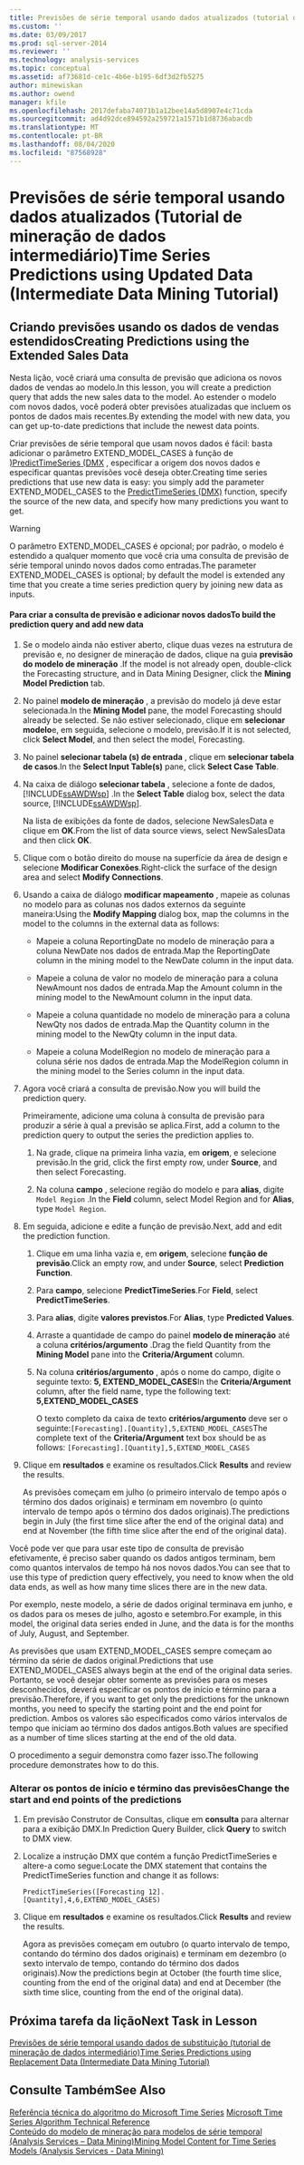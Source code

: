 ```yaml
---
title: Previsões de série temporal usando dados atualizados (tutorial de mineração de dados intermediário) | Microsoft Docs
ms.custom: ''
ms.date: 03/09/2017
ms.prod: sql-server-2014
ms.reviewer: ''
ms.technology: analysis-services
ms.topic: conceptual
ms.assetid: af73681d-ce1c-4b6e-b195-6df3d2fb5275
author: minewiskan
ms.author: owend
manager: kfile
ms.openlocfilehash: 2017defaba74071b1a12bee14a5d8907e4c71cda
ms.sourcegitcommit: ad4d92dce894592a259721a1571b1d8736abacdb
ms.translationtype: MT
ms.contentlocale: pt-BR
ms.lasthandoff: 08/04/2020
ms.locfileid: "87568928"
---
```

# <a name="time-series-predictions-using-updated-data-intermediate-data-mining-tutorial"></a><span data-ttu-id="4e284-102">Previsões de série temporal usando dados atualizados (Tutorial de mineração de dados intermediário)</span><span class="sxs-lookup"><span data-stu-id="4e284-102">Time Series Predictions using Updated Data (Intermediate Data Mining Tutorial)</span></span>
    
## <a name="creating-predictions-using-the-extended-sales-data"></a><span data-ttu-id="4e284-103">Criando previsões usando os dados de vendas estendidos</span><span class="sxs-lookup"><span data-stu-id="4e284-103">Creating Predictions using the Extended Sales Data</span></span>  
 <span data-ttu-id="4e284-104">Nesta lição, você criará uma consulta de previsão que adiciona os novos dados de vendas ao modelo.</span><span class="sxs-lookup"><span data-stu-id="4e284-104">In this lesson, you will create a prediction query that adds the new sales data to the model.</span></span> <span data-ttu-id="4e284-105">Ao estender o modelo com novos dados, você poderá obter previsões atualizadas que incluem os pontos de dados mais recentes.</span><span class="sxs-lookup"><span data-stu-id="4e284-105">By extending the model with new data, you can get up-to-date predictions that include the newest data points.</span></span>  
  
 <span data-ttu-id="4e284-106">Criar previsões de série temporal que usam novos dados é fácil: basta adicionar o parâmetro EXTEND_MODEL_CASES à função de [&#41;PredictTimeSeries &#40;DMX](/sql/dmx/predicttimeseries-dmx) , especificar a origem dos novos dados e especificar quantas previsões você deseja obter.</span><span class="sxs-lookup"><span data-stu-id="4e284-106">Creating time series predictions that use new data is easy: you simply add the parameter EXTEND_MODEL_CASES to the [PredictTimeSeries &#40;DMX&#41;](/sql/dmx/predicttimeseries-dmx) function, specify the source of the new data, and specify how many predictions you want to get.</span></span>  
  
> [!WARNING]  
>  <span data-ttu-id="4e284-107">O parâmetro EXTEND_MODEL_CASES é opcional; por padrão, o modelo é estendido a qualquer momento que você cria uma consulta de previsão de série temporal unindo novos dados como entradas.</span><span class="sxs-lookup"><span data-stu-id="4e284-107">The parameter EXTEND_MODEL_CASES is optional; by default the model is extended any time that you create a time series prediction query by joining new data as inputs.</span></span>  
  
#### <a name="to-build-the-prediction-query-and-add-new-data"></a><span data-ttu-id="4e284-108">Para criar a consulta de previsão e adicionar novos dados</span><span class="sxs-lookup"><span data-stu-id="4e284-108">To build the prediction query and add new data</span></span>  
  
1.  <span data-ttu-id="4e284-109">Se o modelo ainda não estiver aberto, clique duas vezes na estrutura de previsão e, no designer de mineração de dados, clique na guia **previsão do modelo de mineração** .</span><span class="sxs-lookup"><span data-stu-id="4e284-109">If the model is not already open, double-click the Forecasting structure, and in Data Mining Designer, click the **Mining Model Prediction** tab.</span></span>  
  
2.  <span data-ttu-id="4e284-110">No painel **modelo de mineração** , a previsão do modelo já deve estar selecionada.</span><span class="sxs-lookup"><span data-stu-id="4e284-110">In the **Mining Model** pane, the model Forecasting should already be selected.</span></span> <span data-ttu-id="4e284-111">Se não estiver selecionado, clique em **selecionar modelo**e, em seguida, selecione o modelo, previsão.</span><span class="sxs-lookup"><span data-stu-id="4e284-111">If it is not selected, click **Select Model**, and then select the model, Forecasting.</span></span>  
  
3.  <span data-ttu-id="4e284-112">No painel **selecionar tabela (s) de entrada** , clique em **selecionar tabela de casos**.</span><span class="sxs-lookup"><span data-stu-id="4e284-112">In the **Select Input Table(s)** pane, click **Select Case Table**.</span></span>  
  
4.  <span data-ttu-id="4e284-113">Na caixa de diálogo **selecionar tabela** , selecione a fonte de dados, [!INCLUDE[ssAWDWsp](../includes/ssawdwsp-md.md)] .</span><span class="sxs-lookup"><span data-stu-id="4e284-113">In the **Select Table** dialog box, select the data source, [!INCLUDE[ssAWDWsp](../includes/ssawdwsp-md.md)].</span></span>  
  
     <span data-ttu-id="4e284-114">Na lista de exibições da fonte de dados, selecione NewSalesData e clique em **OK**.</span><span class="sxs-lookup"><span data-stu-id="4e284-114">From the list of data source views, select NewSalesData and then click **OK**.</span></span>  
  
5.  <span data-ttu-id="4e284-115">Clique com o botão direito do mouse na superfície da área de design e selecione **Modificar Conexões**.</span><span class="sxs-lookup"><span data-stu-id="4e284-115">Right-click the surface of the design area and select **Modify Connections**.</span></span>  
  
6.  <span data-ttu-id="4e284-116">Usando a caixa de diálogo **modificar mapeamento** , mapeie as colunas no modelo para as colunas nos dados externos da seguinte maneira:</span><span class="sxs-lookup"><span data-stu-id="4e284-116">Using the **Modify Mapping** dialog box, map the columns in the model to the columns in the external data as follows:</span></span>  
  
    -   <span data-ttu-id="4e284-117">Mapeie a coluna ReportingDate no modelo de mineração para a coluna NewDate nos dados de entrada.</span><span class="sxs-lookup"><span data-stu-id="4e284-117">Map the ReportingDate column in the mining model to the NewDate column in the input data.</span></span>  
  
    -   <span data-ttu-id="4e284-118">Mapeie a coluna de valor no modelo de mineração para a coluna NewAmount nos dados de entrada.</span><span class="sxs-lookup"><span data-stu-id="4e284-118">Map the Amount column in the mining model to the NewAmount column in the input data.</span></span>  
  
    -   <span data-ttu-id="4e284-119">Mapeie a coluna quantidade no modelo de mineração para a coluna NewQty nos dados de entrada.</span><span class="sxs-lookup"><span data-stu-id="4e284-119">Map the Quantity column in the mining model to the NewQty column in the input data.</span></span>  
  
    -   <span data-ttu-id="4e284-120">Mapeie a coluna ModelRegion no modelo de mineração para a coluna série nos dados de entrada.</span><span class="sxs-lookup"><span data-stu-id="4e284-120">Map the ModelRegion column in the mining model to the Series column in the input data.</span></span>  
  
7.  <span data-ttu-id="4e284-121">Agora você criará a consulta de previsão.</span><span class="sxs-lookup"><span data-stu-id="4e284-121">Now you will build the prediction query.</span></span>  
  
     <span data-ttu-id="4e284-122">Primeiramente, adicione uma coluna à consulta de previsão para produzir a série à qual a previsão se aplica.</span><span class="sxs-lookup"><span data-stu-id="4e284-122">First, add a column to the prediction query to output the series the prediction applies to.</span></span>  
  
    1.  <span data-ttu-id="4e284-123">Na grade, clique na primeira linha vazia, em **origem**, e selecione previsão.</span><span class="sxs-lookup"><span data-stu-id="4e284-123">In the grid, click the first empty row, under **Source**, and then select Forecasting.</span></span>  
  
    2.  <span data-ttu-id="4e284-124">Na coluna **campo** , selecione região do modelo e para **alias**, digite `Model Region` .</span><span class="sxs-lookup"><span data-stu-id="4e284-124">In the **Field** column, select Model Region and for **Alias**, type `Model Region`.</span></span>  
  
8.  <span data-ttu-id="4e284-125">Em seguida, adicione e edite a função de previsão.</span><span class="sxs-lookup"><span data-stu-id="4e284-125">Next, add and edit the prediction function.</span></span>  
  
    1.  <span data-ttu-id="4e284-126">Clique em uma linha vazia e, em **origem**, selecione **função de previsão**.</span><span class="sxs-lookup"><span data-stu-id="4e284-126">Click an empty row, and under **Source**, select **Prediction Function**.</span></span>  
  
    2.  <span data-ttu-id="4e284-127">Para **campo**, selecione **PredictTimeSeries**.</span><span class="sxs-lookup"><span data-stu-id="4e284-127">For **Field**, select **PredictTimeSeries**.</span></span>  
  
    3.  <span data-ttu-id="4e284-128">Para **alias**, digite **valores previstos**.</span><span class="sxs-lookup"><span data-stu-id="4e284-128">For **Alias**, type **Predicted Values**.</span></span>  
  
    4.  <span data-ttu-id="4e284-129">Arraste a quantidade de campo do painel **modelo de mineração** até a coluna **critérios/argumento** .</span><span class="sxs-lookup"><span data-stu-id="4e284-129">Drag the field Quantity from the **Mining Model** pane into the **Criteria/Argument** column.</span></span>  
  
    5.  <span data-ttu-id="4e284-130">Na coluna **critérios/argumento** , após o nome do campo, digite o seguinte texto: **5, EXTEND_MODEL_CASES**</span><span class="sxs-lookup"><span data-stu-id="4e284-130">In the **Criteria/Argument** column, after the field name, type the following text:  **5,EXTEND_MODEL_CASES**</span></span>  
  
         <span data-ttu-id="4e284-131">O texto completo da caixa de texto **critérios/argumento** deve ser o seguinte:`[Forecasting].[Quantity],5,EXTEND_MODEL_CASES`</span><span class="sxs-lookup"><span data-stu-id="4e284-131">The complete text of the **Criteria/Argument** text box should be as follows: `[Forecasting].[Quantity],5,EXTEND_MODEL_CASES`</span></span>  
  
9. <span data-ttu-id="4e284-132">Clique em **resultados** e examine os resultados.</span><span class="sxs-lookup"><span data-stu-id="4e284-132">Click **Results** and review the results.</span></span>  
  
     <span data-ttu-id="4e284-133">As previsões começam em julho (o primeiro intervalo de tempo após o término dos dados originais) e terminam em novembro (o quinto intervalo de tempo após o término dos dados originais).</span><span class="sxs-lookup"><span data-stu-id="4e284-133">The predictions begin in July (the first time slice after the end of the original data) and end at November (the fifth time slice after the end of the original data).</span></span>  
  
 <span data-ttu-id="4e284-134">Você pode ver que para usar este tipo de consulta de previsão efetivamente, é preciso saber quando os dados antigos terminam, bem como quantos intervalos de tempo há nos novos dados.</span><span class="sxs-lookup"><span data-stu-id="4e284-134">You can see that to use this type of prediction query effectively, you need to know when the old data ends, as well as how many time slices there are in the new data.</span></span>  
  
 <span data-ttu-id="4e284-135">Por exemplo, neste modelo, a série de dados original terminava em junho, e os dados para os meses de julho, agosto e setembro.</span><span class="sxs-lookup"><span data-stu-id="4e284-135">For example, in this model, the original data series ended in June, and the data is for the months of July, August, and September.</span></span>  
  
 <span data-ttu-id="4e284-136">As previsões que usam EXTEND_MODEL_CASES sempre começam ao término da série de dados original.</span><span class="sxs-lookup"><span data-stu-id="4e284-136">Predictions that use EXTEND_MODEL_CASES always begin at the end of the original data series.</span></span> <span data-ttu-id="4e284-137">Portanto, se você desejar obter somente as previsões para os meses desconhecidos, deverá especificar os pontos de início e término para a previsão.</span><span class="sxs-lookup"><span data-stu-id="4e284-137">Therefore, if you want to get only the predictions for the unknown months, you need to specify the starting point and the end point for prediction.</span></span> <span data-ttu-id="4e284-138">Ambos os valores são especificados como vários intervalos de tempo que iniciam ao término dos dados antigos.</span><span class="sxs-lookup"><span data-stu-id="4e284-138">Both values are specified as a number of time slices starting at the end of the old data.</span></span>  
  
 <span data-ttu-id="4e284-139">O procedimento a seguir demonstra como fazer isso.</span><span class="sxs-lookup"><span data-stu-id="4e284-139">The following procedure demonstrates how to do this.</span></span>  
  
### <a name="change-the-start-and-end-points-of-the-predictions"></a><span data-ttu-id="4e284-140">Alterar os pontos de início e término das previsões</span><span class="sxs-lookup"><span data-stu-id="4e284-140">Change the start and end points of the predictions</span></span>  
  
1.  <span data-ttu-id="4e284-141">Em previsão Construtor de Consultas, clique em **consulta** para alternar para a exibição DMX.</span><span class="sxs-lookup"><span data-stu-id="4e284-141">In Prediction Query Builder, click **Query** to switch to DMX view.</span></span>  
  
2.  <span data-ttu-id="4e284-142">Localize a instrução DMX que contém a função PredictTimeSeries e altere-a como segue:</span><span class="sxs-lookup"><span data-stu-id="4e284-142">Locate the DMX statement that contains the PredictTimeSeries function and change it as follows:</span></span>  
  
     `PredictTimeSeries([Forecasting 12].[Quantity],4,6,EXTEND_MODEL_CASES)`  
  
3.  <span data-ttu-id="4e284-143">Clique em **resultados** e examine os resultados.</span><span class="sxs-lookup"><span data-stu-id="4e284-143">Click **Results** and review the results.</span></span>  
  
     <span data-ttu-id="4e284-144">Agora as previsões começam em outubro (o quarto intervalo de tempo, contando do término dos dados originais) e terminam em dezembro (o sexto intervalo de tempo, contando do término dos dados originais).</span><span class="sxs-lookup"><span data-stu-id="4e284-144">Now the predictions begin at October (the fourth time slice, counting from the end of the original data) and end at December (the sixth time slice, counting from the end of the original data).</span></span>  
  
## <a name="next-task-in-lesson"></a><span data-ttu-id="4e284-145">Próxima tarefa da lição</span><span class="sxs-lookup"><span data-stu-id="4e284-145">Next Task in Lesson</span></span>  
 [<span data-ttu-id="4e284-146">Previsões de série temporal usando dados de substituição &#40;tutorial de mineração de dados intermediário&#41;</span><span class="sxs-lookup"><span data-stu-id="4e284-146">Time Series Predictions using Replacement Data &#40;Intermediate Data Mining Tutorial&#41;</span></span>](../../2014/tutorials/time-series-predictions-replacement-data-intermediate-data-mining.md)  
  
## <a name="see-also"></a><span data-ttu-id="4e284-147">Consulte Também</span><span class="sxs-lookup"><span data-stu-id="4e284-147">See Also</span></span>  
 <span data-ttu-id="4e284-148">[Referência técnica do algoritmo do Microsoft Time Series](../../2014/analysis-services/data-mining/microsoft-time-series-algorithm-technical-reference.md) </span><span class="sxs-lookup"><span data-stu-id="4e284-148">[Microsoft Time Series Algorithm Technical Reference](../../2014/analysis-services/data-mining/microsoft-time-series-algorithm-technical-reference.md) </span></span>  
 [<span data-ttu-id="4e284-149">Conteúdo do modelo de mineração para modelos de série temporal &#40;Analysis Services – Data Mining&#41;</span><span class="sxs-lookup"><span data-stu-id="4e284-149">Mining Model Content for Time Series Models &#40;Analysis Services - Data Mining&#41;</span></span>](../../2014/analysis-services/data-mining/mining-model-content-for-time-series-models-analysis-services-data-mining.md)  
  
  
